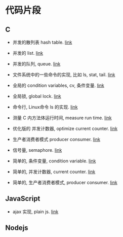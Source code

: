 # 代码片段

## C

- 并发的散列表 hash table. [link](./c/current_hash_table)

- 并发的 list. [link](./c/current_hash_table_list)

- 并发的队列, queue. [link](./c/current_queue)

- 文件系统中的一些命令的实现, 比如 ls, stat, tail. [link](./c/file)

- 全局的 condition variables, cv, 条件变量. [link](./c/global_condition_variables)

- 全局锁, global lock. [link](./c/global_lock)

- 命令行, Linux命令 ls 的实现. [link](./c/ls)

- 测量 C 内方法体运行时间, measure run time. [link](./c/measure_time)

- 优化版的 并发计数器, optimize current counter. [link](./c/optimize_current_counter)

- 生产者消费者模式 producer consumer. [link](./c/producer_consumer)

- 信号量, semaphore. [link](./c/semaphore)

- 简单的, 条件变量, condition variable. [link](./c/simple_condition_variable)

- 简单的, 并发计数器, current counter. [link](./c/simple_current_counter)

- 简单的, 生产者消费者模式, producer consumer. [link](./c/simple_producer_connsumer)

## JavaScript

- ajax 实现, plain js. [link](./js/ajax_plain_js)

## Nodejs

